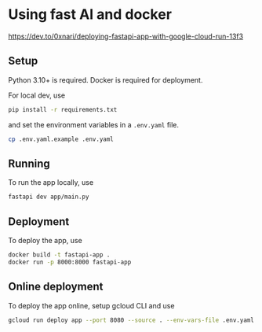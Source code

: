 # Using fast AI and docker

https://dev.to/0xnari/deploying-fastapi-app-with-google-cloud-run-13f3

## Setup

Python 3.10+ is required. Docker is required for deployment.

For local dev, use

```bash
pip install -r requirements.txt
```

and set the environment variables in a `.env.yaml` file.

```bash
cp .env.yaml.example .env.yaml
```

## Running

To run the app locally, use

```bash
fastapi dev app/main.py
```

## Deployment

To deploy the app, use

```bash
docker build -t fastapi-app .
docker run -p 8000:8000 fastapi-app 
```

## Online deployment

To deploy the app online, setup gcloud CLI and use

```bash
gcloud run deploy app --port 8080 --source . --env-vars-file .env.yaml --region europe-west9
```



